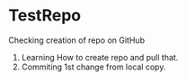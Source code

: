 # TestRepo
Checking creation of repo on GitHub

1. Learning How to create repo and pull that.
2. Commiting 1st change from local copy.